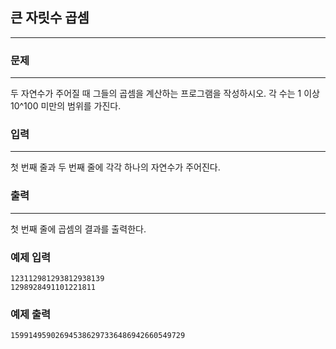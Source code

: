 ## 큰 자릿수 곱셈
***
### 문제
***
두 자연수가 주어질 때 그들의 곱셈을 계산하는 프로그램을 작성하시오. 각 수는 1 이상 10^100 미만의 범위를 가진다.  

### 입력
***
첫 번째 줄과 두 번째 줄에 각각 하나의 자연수가 주어진다.  

### 출력
***
첫 번째 줄에 곱셈의 결과를 출력한다.   

### 예제 입력
```
123112981293812938139
1298928491101221811
```
### 예제 출력
```
159914959026945386297336486942660549729
```
